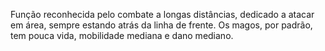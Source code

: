 Função reconhecida pelo combate a longas distâncias, dedicado a atacar em área, sempre estando atrás da linha de frente. Os magos, por padrão, tem pouca vida, mobilidade mediana e dano mediano.